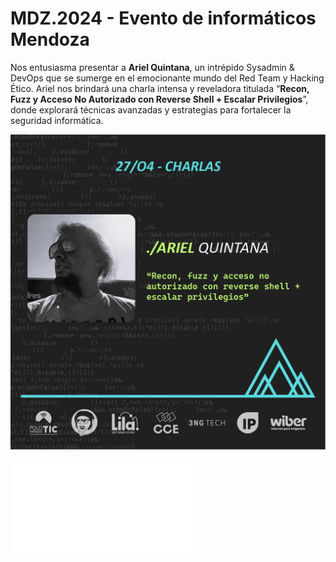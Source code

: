 # MDZ.2024 - Evento de informáticos Mendoza

Nos entusiasma presentar a **Ariel Quintana**, un intrépido Sysadmin & DevOps que se sumerge en el emocionante mundo del Red Team y Hacking Ético. Ariel nos brindará una charla intensa y reveladora titulada “**Recon, Fuzz y Acceso No Autorizado con Reverse Shell + Escalar Privilegios**”, donde explorará técnicas avanzadas y estrategias para fortalecer la seguridad informática.


<img src="ArielQuintana.jpeg" alt="ArielQuintana" />

![Presentacion](ArielQuintana_Recon_fuzz_y_acceso_no_autorizado_con_reverse_shell_+_escalar_privilegios.pdf)
